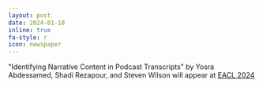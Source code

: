 ```yaml
---
layout: post
date: 2024-01-18
inline: true
fa-style: r
icon: newspaper
---
```

"Identifying Narrative Content in Podcast Transcripts" by Yosra Abdessamed, Shadi Rezapour, and Steven Wilson will appear at <a href="https://2024.eacl.org/" target="_blank">EACL 2024</a>

